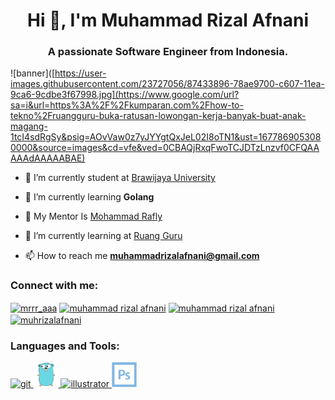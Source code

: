 <h1 align="center">Hi 👋, I'm Muhammad Rizal Afnani</h1>
<h3 align="center">A passionate Software Engineer from Indonesia.</h3>

![banner]([https://user-images.githubusercontent.com/23727056/87433896-78ae9700-c607-11ea-9ca6-9cdbe3f67998.jpg](https://www.google.com/url?sa=i&url=https%3A%2F%2Fkumparan.com%2Fhow-to-tekno%2Fruangguru-buka-ratusan-lowongan-kerja-banyak-buat-anak-magang-1tcI4sdRgSy&psig=AOvVaw0z7yJYYgtQxJeL02I8oTN1&ust=1677869053080000&source=images&cd=vfe&ved=0CBAQjRxqFwoTCJDTzLnzvf0CFQAAAAAdAAAAABAE)


- 🔭 I’m currently student at [Brawijaya University](https://ub.ac.id/)

- 🌱 I’m currently learning **Golang**

- 👯 My Mentor Is [Mohammad Rafly](https://github.com/mohammadrafly)

- 🤝 I’m currently learning at [Ruang Guru](https://camp.ruangguru.com/)

- 📫 How to reach me **muhammadrizalafnani@gmail.com**

<h3 align="left">Connect with me:</h3>
<p align="left">
<a href="https://twitter.com/mrrr_aaa" target="blank"><img align="center" src="https://raw.githubusercontent.com/rahuldkjain/github-profile-readme-generator/master/src/images/icons/Social/twitter.svg" alt="mrrr_aaa" height="30" width="40" /></a>
<a href="https://linkedin.com/in/muhammad rizal afnani" target="blank"><img align="center" src="https://raw.githubusercontent.com/rahuldkjain/github-profile-readme-generator/master/src/images/icons/Social/linked-in-alt.svg" alt="muhammad rizal afnani" height="30" width="40" /></a>
<a href="https://fb.com/muhammad rizal afnani" target="blank"><img align="center" src="https://raw.githubusercontent.com/rahuldkjain/github-profile-readme-generator/master/src/images/icons/Social/facebook.svg" alt="muhammad rizal afnani" height="30" width="40" /></a>
<a href="https://instagram.com/muhrizalafnani" target="blank"><img align="center" src="https://raw.githubusercontent.com/rahuldkjain/github-profile-readme-generator/master/src/images/icons/Social/instagram.svg" alt="muhrizalafnani" height="30" width="40" /></a>
</p>

<h3 align="left">Languages and Tools:</h3>
<p align="left"> <a href="https://git-scm.com/" target="_blank" rel="noreferrer"> <img src="https://www.vectorlogo.zone/logos/git-scm/git-scm-icon.svg" alt="git" width="40" height="40"/> </a> <a href="https://golang.org" target="_blank" rel="noreferrer"> <img src="https://raw.githubusercontent.com/devicons/devicon/master/icons/go/go-original.svg" alt="go" width="40" height="40"/> </a> <a href="https://www.adobe.com/in/products/illustrator.html" target="_blank" rel="noreferrer"> <img src="https://www.vectorlogo.zone/logos/adobe_illustrator/adobe_illustrator-icon.svg" alt="illustrator" width="40" height="40"/> </a> <a href="https://www.photoshop.com/en" target="_blank" rel="noreferrer"> <img src="https://raw.githubusercontent.com/devicons/devicon/master/icons/photoshop/photoshop-line.svg" alt="photoshop" width="40" height="40"/> </a> </p>
